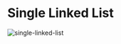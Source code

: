 # Single Linked List

![single-linked-list](https://user-images.githubusercontent.com/5207501/89659969-daa6a780-d8fa-11ea-8a44-501d8062c4de.PNG)